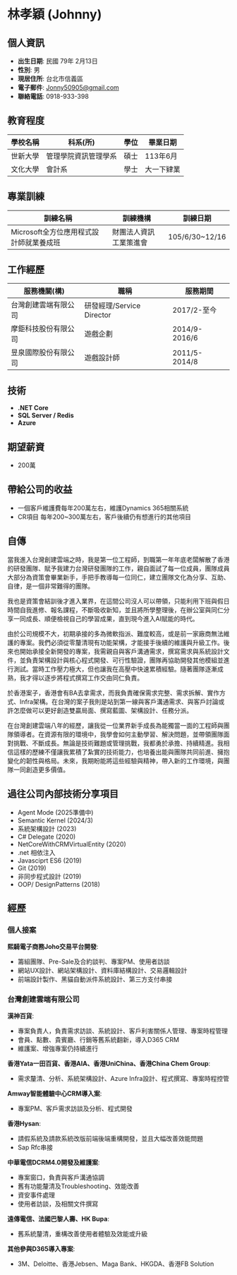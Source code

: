 # 林孝穎 (Johnny)

## 個人資訊

- **出生日期**: 民國 79年 2月13日
- **性別**: 男
- **現居住所**: 台北市信義區
- **電子郵件**: Jonny50905@gmail.com
- **聯絡電話**: 0918-933-398

## 教育程度

| 學校名稱 | 科系(所) | 學位 | 畢業日期 |
|----------|----------|------|----------|
| 世新大學 | 管理學院資訊管理學系 | 碩士 | 113年6月 |
| 文化大學 | 會計系 | 學士 | 大一下肄業 |

## 專業訓練

| 訓練名稱 | 訓練機構 | 訓練日期 |
|----------|----------|----------|
| Microsoft全方位應用程式設計師就業養成班 | 財團法人資訊工業策進會 | 105/6/30~12/16 |

## 工作經歷

| 服務機關(構) | 職稱 | 服務期間 |
|--------------|------|----------|
| 台灣創建雲端有限公司 | 研發經理/Service Director | 2017/2-至今 |
| 摩鉅科技股份有限公司 | 遊戲企劃 | 2014/9-2016/6 |
| 昱泉國際股份有限公司 | 遊戲設計師 | 2011/5-2014/8 |

## 技術

- **.NET Core**
- **SQL Server / Redis**
- **Azure**

## 期望薪資

- 200萬

## 帶給公司的收益

- 一個客戶維護費每年200萬左右，維護Dynamics 365相關系統
- CR項目 每年200~300萬左右，客戶後續仍有想進行的其他項目

## 自傳

當我進入台灣創建雲端之時，我是第一位工程師，到職第一年年底老闆解散了香港的研發團隊、賦予我建力台灣研發團隊的工作，親自面試了每一位成員，團隊成員大部分為資策會畢業新手，手把手教導每一位同仁，建立團隊文化為分享、互助、自律，是一個非常難得的團隊。

我也是資策會結訓後才進入業界，在這間公司沒人可以帶領，只能利用下班與假日時間自我進修、報名課程，不斷吸收新知，並且將所學整理後，在辦公室與同仁分享一同成長、順便檢視自己的學習成果，直到現今進入AI賦能的時代。

由於公司規模不大，初期承接的多為微軟指派、難度較高，或是前一家廠商無法維護的專案。我們必須從零釐清現有功能架構，才能接手後續的維護與升級工作。後來也開始承接全新開發的專案，我需親自與客戶溝通需求，撰寫需求與系統設計文件，並負責架構設計與核心程式開發、可行性驗證，團隊再協助開發其他模組並進行測試。當時工作壓力極大，但也讓我在高壓中快速累積經驗。隨著團隊逐漸成熟，我才得以逐步將程式撰寫工作交由同仁負責。

於香港案子，香港會有BA去拿需求，而我負責確保需求完整、需求拆解、實作方式、Infra架構。在台灣的案子我則是站到第一線與客戶溝通需求、與客戶討論或許怎麼做可以更好創造雙贏局面、撰寫藍圖、架構設計、任務分派。

在台灣創建雲端八年的經歷，讓我從一位業界新手成長為能獨當一面的工程師與團隊領導者。在資源有限的環境中，我學會如何主動學習、解決問題，並帶領團隊面對挑戰、不斷成長。無論是技術難題或管理挑戰，我都勇於承擔、持續精進。我相信這樣的歷練不僅讓我累積了紮實的技術能力，也培養出能與團隊共同前進、擁抱變化的韌性與格局。未來，我期盼能將這些經驗與精神，帶入新的工作環境，與團隊一同創造更多價值。

## 過往公司內部技術分享項目

- Agent Mode (2025準備中)
- Semantic Kernel (2024/3)
- 系統架構設計 (2023)
- C# Delegate (2020)
- NetCoreWithCRMVirtualEntity (2020)
- .net 相依注入
- Javasciprt ES6 (2019)
- Git (2019)
- 非同步程式設計 (2019)
- OOP/ DesignPatterns (2018)

## 經歷

### 個人接案

**熙騎電子商務Joho交易平台開發**:
- 籌組團隊、Pre-Sale及合約談判、專案PM、使用者訪談
- 網站UX設計、網站架構設計、資料庫結構設計、交易邏輯設計
- 前端設計製作、黑貓自動派件系統設計、第三方支付串接

### 台灣創建雲端有限公司

**漢神百貨**:
- 專案負責人，負責需求訪談、系統設計、客戶利害關係人管理、專案時程管理
- 會員、點數、貴賓廳、行銷等舊系統翻新，導入D365 CRM
- 維護案、增強專案仍持續進行

**香港Yata一田百貨、香港AIA、香港UniChina、香港China Chem Group**:
- 需求釐清、分析、系統架構設計、Azure Infra設計、程式撰寫、專案時程控管

**Amway智能體驗中心CRM導入案**:
- 專案PM、客戶需求訪談及分析、程式開發

**香港Hysan**:
- 請假系統及請款系統改版前端後端重構開發，並且大幅改善效能問題
- Sap Rfc串接

**中華電信DCRM4.0開發及維護案**:
- 專案窗口，負責與客戶溝通協調
- 舊有功能釐清及Troubleshooting、效能改善
- 資安事件處理
- 使用者訪談，及相關文件撰寫

**遠傳電信、法國巴黎人壽、HK Bupa**:
- 舊系統釐清，重構改善使用者體驗及效能或升級

**其他參與D365導入專案**:
- 3M、Deloitte、香港Jebsen、Maga Bank、HKGDA、香港FB Solution
